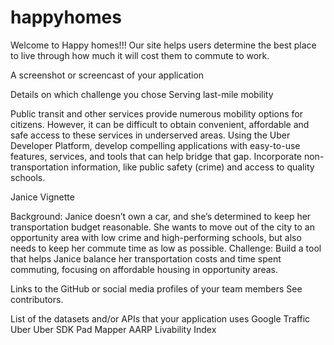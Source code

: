 # happyhomes

Welcome to Happy homes!!! Our site helps users determine the best place to live through how much it will cost them to commute to work.


A screenshot or screencast of your application


Details on which challenge you chose
Serving last-mile mobility

Public transit and other services provide numerous mobility options for citizens. However, it can be difficult to obtain convenient, affordable and safe access to these services in underserved areas. Using the Uber Developer Platform, develop compelling applications with easy-to-use features, services, and tools that can help bridge that gap. Incorporate non-transportation information, like public safety (crime) and access to quality schools.

Janice Vignette

Background: Janice doesn’t own a car, and she’s determined to keep her transportation budget reasonable. She wants to move out of the city to an opportunity area with low crime and high-performing schools, but also needs to keep her commute time as low as possible.
Challenge: Build a tool that helps Janice balance her transportation costs and time spent commuting, focusing on affordable housing in opportunity areas.

Links to the GitHub or social media profiles of your team members
See contributors.

List of the datasets and/or APIs that your application uses
Google Traffic
Uber
Uber SDK
Pad Mapper
AARP Livability Index
